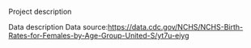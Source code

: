 Project description

Data description
Data source:https://data.cdc.gov/NCHS/NCHS-Birth-Rates-for-Females-by-Age-Group-United-S/yt7u-eiyg
